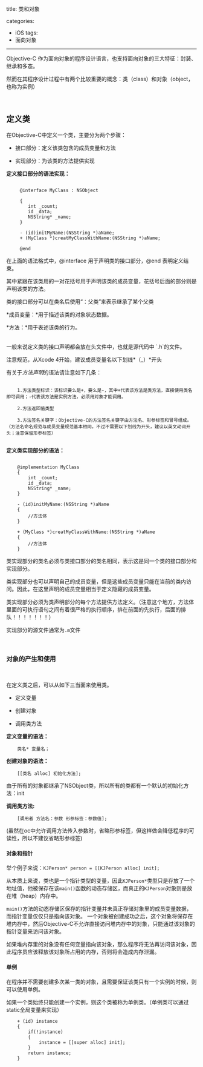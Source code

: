 
title: 类和对象

categories:
- iOS
tags:
- 面向对象

---
Objective-C 作为面向对象的程序设计语言，也支持面向对象的三大特征：封装、继承和多态。

然而在其程序设计过程中有两个比较重要的概念：类（class）和对象（object，也称为实例）

<br>

## 定义类

在Objective-C中定义一个类，主要分为两个步骤：

- 接口部分：定义该类包含的成员变量和方法

- 实现部分：为该类的方法提供实现


**定义接口部分的语法实现：**

```

	 @interface MyClass : NSObject
	 
	 {
	 	int _count;
	 	id _data;
	 	NSString* _name;
	 }
	 
	 - (id)initMyName:(NSString *)aName;
	 + (MyClass *)creatMyClassWithName:(NSString *)aName;
	 
	 @end
```

在上面的语法格式中，@interface 用于声明类的接口部分，@end 表明定义结束。

其中紧跟在该类用的一对花括号用于声明该类的成员变量，花括号后面的部分则是声明该类的方法。

类的接口部分可以在类名后使用“：父类”来表示继承了某个父类

*成员变量：*用于描述该类的对象状态数据。

*方法：*用于表述该类的行为。


<br>
一般来说定义类的接口声明都会放在头文件中，也就是源代码中 `.h`的文件。

注意规范，从Xcode 4开始，建议成员变量名以下划线*（_）*开头

有关于*方法声明*的语法请注意如下几条：

```

	1.方法类型标识：该标识要么是+，要么是-，其中+代表该方法是类方法，直接使用类名即可调用；-代表该方法是实例方法，必须用对象才能调用。
	
	2.方法返回值类型
	
	3.方法签名关键字：Objective-C的方法签名关键字由方法名、形参标签和冒号组成。（方法名命名规范与成员变量规范基本相同，不过不需要以下划线为开头，建议以英文动词开头；注意保留形参标签）
	
```


**定义类实现部分的语法：**

```

	@implementation MyClass
	{	
		int _count;
	 	id _data;
	 	NSString* _name;
	}
	
	- (id)initMyName:(NSString *)aName
	{
	 	//方法体
	}
	
	+ (MyClass *)creatMyClassWithName:(NSString *)aName
	{
	 	//方法体
	}

```

类实现部分的类名必须与类接口部分的类名相同，表示这是同一个类的接口部分和实现部分。

类实现部分也可以声明自己的成员变量，但是这些成员变量只能在当前的类内访问。因此，在这里声明的成员变量相当于定义隐藏的成员变量。

类实现部分必须为类声明部分的每个方法提供方法定义。（注意这个地方，方法体里面的可执行语句之间有着很严格的执行顺序，排在前面的先执行，后面的排队！！！！！！！）

实现部分的源文件通常为`.m`文件


<br>

### 对象的产生和使用

<br>

在定义类之后，可以从如下三当面来使用类。

- 定义变量

- 创建对象

- 调用类方法

**定义变量的语法：**

```
	类名* 变量名；
```

**创建对象的语法：**

```
	[[类名 alloc] 初始化方法];
```


由于所有的对象都继承了NSObject类，所以所有的类都有一个默认的初始化方法：init


**调用类方法:**

```
	[调用者 方法名：参数 形参标签：参数值];
```

(虽然在oc中允许调用方法传入参数时，省略形参标签，但这样做会降低程序的可读性，所以不建议省略形参标签)


#### 对象和指针

举个例子来说：`KJPerson* person = [[KJPerson alloc] init];`

从本质上来说，类也是一个指针类型的变量，因此`KJPerson*`类型只是存放了一个地址值，他被保存在该`main()`函数的动态存储区，而真正的`KJPerson`对象则是放在堆（heap）内存中。

`main()`方法的动态存储区保存的指针变量并未真正存储对象里的成员变量数据，而指针变量仅仅只是指向该对象。
一个对象被创建成功之后，这个对象将保存在堆内存中，然后Objective-C不允许直接访问堆内存中的对象，只能通过该对象的指针变量来访问该对象。

如果堆内存里的对象没有任何变量指向该对象，那么程序将无法再访问该对象，因此程序员应该释放该对象所占用的内存，否则将会造成内存泄漏。

#### 单例

在程序并不需要创建多次某一类的对象，且需要保证该类只有一个实例的时候，则可以使用单例。

如果一个类始终只能创建一个实例，则这个类被称为单例类。（单例类可以通过static全局变量来实现）

```
	+ (id) instance
	{
		if(!instance)
		{
			instance = [[super alloc] init];
		}
		return instance;
	}
```

